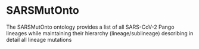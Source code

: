 # SARSMutOnto
The SARSMutOnto ontology provides a list of all SARS-CoV-2 Pango lineages while maintaining their hierarchy (lineage/sublineage) describing in detail all lineage mutations

